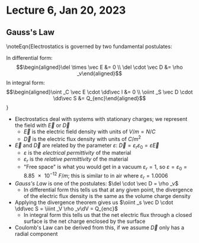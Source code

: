 # Lecture 6, Jan 20, 2023

## Gauss's Law

\noteEqn{Electrostatics is governed by two fundamental postulates:

In differential form: $$\begin{aligned}\del \times \vec E &= 0 \\ \del \cdot \vec D &= \rho _v\end{aligned}$$
In integral form: $$\begin{aligned}\oint _C \vec E \cdot \dd\vec l &= 0 \\ \oiint _S \vec D \cdot \dd\vec S &= Q_{enc}\end{aligned}$$
}

* Electrostatics deal with systems with stationary charges; we represent the field with $\vec E$ or $\vec D$
	* $\vec E$ is the electric field density with units of $\si{V/m} = \si{N/C}$
	* $\vec D$ is the electric flux density with units of $\si{C/m^2}$
* $\vec E$ and $\vec D$ are related by the parameter $\varepsilon$: $\vec D = \varepsilon _r\varepsilon _0 = \varepsilon\vec E$
	* $\varepsilon$ is the *electrical permittivity* of the material
	* $\varepsilon _r$ is the *relative permittivity* of the material
	* "Free space" is what you would get in a vacuum $\varepsilon _r = 1$, so $\varepsilon = \varepsilon _0 = \SI{8.85e-12}{F/m}$; this is similar to in air where $\varepsilon _r = 1.0006$
* *Gauss's Law* is one of the postulates: $\del \cdot \vec D = \rho _v$
	* In differential form this tells us that at any given point, the divergence of the electric flux density is the same as the volume charge density
* Applying the divergence theorem gives us $\oiint _s \vec D \cdot \dd\vec S = \iiint _V \rho _v\dV = Q_{enc}$
	* In integral form this tells us that the net electric flux through a closed surface is the net charge enclosed by the surface
* Coulomb's Law can be derived from this, if we assume $\vec D$ only has a radial component

